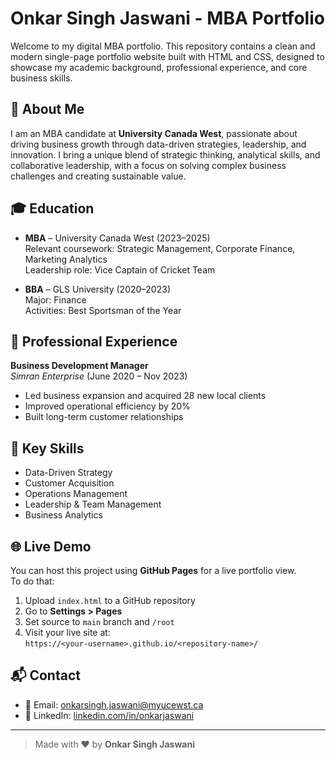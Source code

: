
# Onkar Singh Jaswani - MBA Portfolio

Welcome to my digital MBA portfolio. This repository contains a clean and modern single-page portfolio website built with HTML and CSS, designed to showcase my academic background, professional experience, and core business skills.

## 📄 About Me

I am an MBA candidate at **University Canada West**, passionate about driving business growth through data-driven strategies, leadership, and innovation. I bring a unique blend of strategic thinking, analytical skills, and collaborative leadership, with a focus on solving complex business challenges and creating sustainable value.

## 🎓 Education

- **MBA** – University Canada West (2023–2025)  
  Relevant coursework: Strategic Management, Corporate Finance, Marketing Analytics  
  Leadership role: Vice Captain of Cricket Team

- **BBA** – GLS University (2020–2023)  
  Major: Finance  
  Activities: Best Sportsman of the Year

## 💼 Professional Experience

**Business Development Manager**  
*Simran Enterprise* (June 2020 – Nov 2023)  
- Led business expansion and acquired 28 new local clients  
- Improved operational efficiency by 20%  
- Built long-term customer relationships

## 🔑 Key Skills

- Data-Driven Strategy  
- Customer Acquisition  
- Operations Management  
- Leadership & Team Management  
- Business Analytics

## 🌐 Live Demo

You can host this project using **GitHub Pages** for a live portfolio view.  
To do that:
1. Upload `index.html` to a GitHub repository
2. Go to **Settings > Pages**
3. Set source to `main` branch and `/root`
4. Visit your live site at:  
   `https://<your-username>.github.io/<repository-name>/`

## 📬 Contact

- 📧 Email: onkarsingh.jaswani@myucewst.ca  
- 🔗 LinkedIn: [linkedin.com/in/onkarjaswani](https://linkedin.com/in/onkarjaswani)

---

> Made with ❤️ by **Onkar Singh Jaswani**
